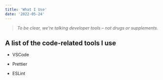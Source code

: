 ```yaml
---
title: 'What I Use'
date: '2022-05-24'
---
```


> _To be clear, we're talking developer tools – not drugs or supplements._

## A list of the code-related tools I use

- VSCode

- Prettier

- ESLint
